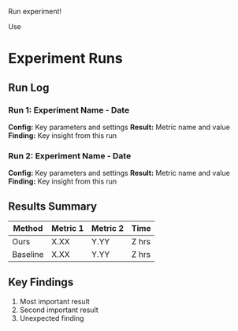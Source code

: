 Run experiment!&#x20;

Use&#x20;

# Experiment Runs

## Run Log

### Run 1: Experiment Name - Date

**Config:** Key parameters and settings
**Result:** Metric name and value
**Finding:** Key insight from this run

### Run 2: Experiment Name - Date

**Config:** Key parameters and settings
**Result:** Metric name and value
**Finding:** Key insight from this run

## Results Summary

| Method   | Metric 1 | Metric 2 | Time  |
| -------- | -------- | -------- | ----- |
| Ours     | X.XX     | Y.YY     | Z hrs |
| Baseline | X.XX     | Y.YY     | Z hrs |

## Key Findings

1. Most important result
2. Second important result
3. Unexpected finding